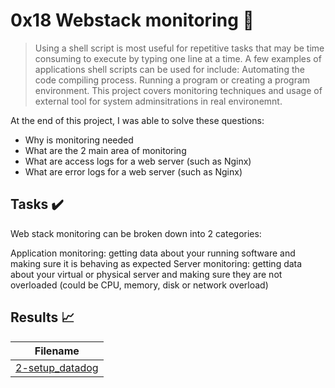 # 0x18 Webstack monitoring :wrench:

> Using a shell script is most useful for repetitive tasks that may be time consuming to execute by typing one line at a time. A few examples of applications shell scripts can be used for include: Automating the code compiling process. Running a program or creating a program environment. This project covers monitoring techniques and usage of external tool for system adminsitrations in real environemnt.

At the end of this project, I was able to solve these questions:

* Why is monitoring needed
* What are the 2 main area of monitoring
* What are access logs for a web server (such as Nginx)
* What are error logs for a web server (such as Nginx)


## Tasks :heavy_check_mark:

Web stack monitoring can be broken down into 2 categories:

Application monitoring: getting data about your running software and making sure it is behaving as expected
Server monitoring: getting data about your virtual or physical server and making sure they are not overloaded (could be CPU, memory, disk or network overload)


## Results :chart_with_upwards_trend:

| Filename |
| ------ |
| [2-setup_datadog](https://github.com/elameen37/alx-system_engineering-devops/blob/master/0x18-webstack_monitoring/2-setup_datadog)|


